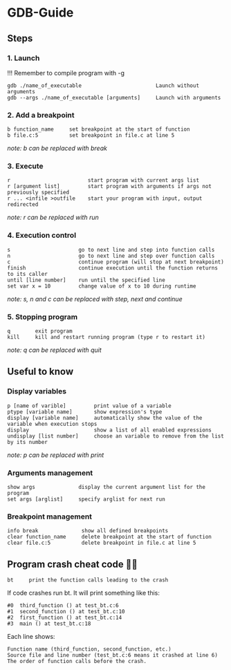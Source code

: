 # GDB-Guide

## Steps

### 1.  Launch
!!! Remember to compile program with -g
```
gdb ./name_of_executable                        Launch without arguments
gdb --args ./name_of_executable [arguments]     Launch with arguments
```
### 2.  Add a breakpoint
```
b function_name     set breakpoint at the start of function
b file.c:5          set breakpoint in file.c at line 5
```
*note: b can be replaced with break*

### 3.  Execute
```
r                         start program with current args list
r [argument list]         start program with arguments if args not previously specified
r ... <infile >outfile    start your program with input, output redirected
```
*note: r can be replaced with run*

### 4.	Execution control
```
s                      go to next line and step into function calls
n                      go to next line and step over function calls
c                      continue program (will stop at next breakpoint)
finish                 continue execution until the function returns to its caller
until [line number]    run until the specified line
set var x = 10         change value of x to 10 during runtime
```
*note: s, n and c can be replaced with step, next and continue*

### 5.  Stopping program
```
q        exit program
kill     kill and restart running program (type r to restart it)
```
*note: q can be replaced with quit*

## Useful to know

### Display variables
```
p [name of varible]         print value of a variable
ptype [variable name]       show expression's type
display [variable name]     automatically show the value of the variable when execution stops
display                     show a list of all enabled expressions
undisplay [list number]     choose an variable to remove from the list by its number
```
*note: p can be replaced with print*

### Arguments management
```
show args              display the current argument list for the program
set args [arglist]     specify arglist for next run
```
### Breakpoint management
```
info break              show all defined breakpoints
clear function_name     delete breakpoint at the start of function
clear file.c:5          delete breakpoint in file.c at line 5
```
## Program crash cheat code 🤯💥
```
bt     print the function calls leading to the crash
```
If code crashes run bt. It will print something like this:

    #0  third_function () at test_bt.c:6
    #1  second_function () at test_bt.c:10
    #2  first_function () at test_bt.c:14
    #3  main () at test_bt.c:18
Each line shows:

    Function name (third_function, second_function, etc.)
    Source file and line number (test_bt.c:6 means it crashed at line 6)
    The order of function calls before the crash.
